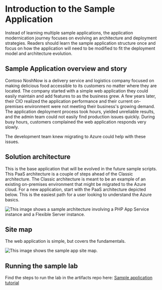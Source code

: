 # Introduction to the Sample Application

Instead of learning multiple sample applications, the application modernication journey focuses on evolving an architecture and deployment strategies. Readers should learn the sample application structure once and focus on how the application will need to be modified to fit the deployment model and architecture evolution.

## Sample Application overview and story

Contoso NoshNow is a delivery service and logistics company focused on making delicious food accessible to its customers no matter where they are located. The company started with a simple web application they could easily maintain and add features to as the business grew. A few years later, their CIO realized the application performance and their current on-premises environment were not meeting their business's growing demand. The application deployment process took hours, yielded unreliable results, and the admin team could not easily find production issues quickly. During busy hours, customers complained the web application responds very slowly.

The development team knew migrating to Azure could help with these issues.

## Solution architecture

This is the base application that will be evolved in the future sample scripts. This PaaS architecture is a couple of steps ahead of the Classic architecture. The Classic architecture is meant to be an example of an existing on-premises environment that might be migrated to the Azure cloud. For a new application, start with the PaaS architecture depicted below. This is the easiest path for a user looking to understand the Azure basics.

![This image shows a sample architecture involving a PHP App Service instance and a Flexible Server instance.](media/sample-app-level-1-architecture.png "Basic Azure deployment architecture")

## Site map

The web application is simple, but covers the fundamentals.

![This image shows the sample app site map.](media/sample-app-site-map.png "Sample app site map")

## Running the sample lab

Find the steps to run the lab in the artifacts repo here: [Sample application tutorial](https://github.com/azure/azure-postgresql/blob/master/DeveloperGuide/step-1-sample-apps/README.md)
